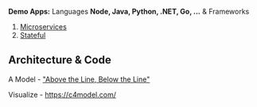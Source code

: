 **Demo Apps:** Languages **Node, Java, Python, .NET, Go, ...** & Frameworks
1. [Microservices](../Patterns/microservices-demo.md)
2. [Stateful](../Patterns/Stateful.md) 

## Architecture & Code

A Model - ["Above the Line, Below the Line"](https://queue.acm.org/detail.cfm?id=3380777)

Visualize - https://c4model.com/



